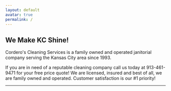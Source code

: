 ```yaml
---
layout: default
avatar: true
permalink: /
---
```

## We Make KC Shine!

Cordero's Cleaning Services is a family owned and operated janitorial company serving the Kansas City area since 1993.

If you are in need of a reputable cleaning company call us today at 913-461-9471 for your free price quote!  We are licensed, insured and best of all, we are family owned and operated.  Customer satisfaction is our #1 priority!

---

